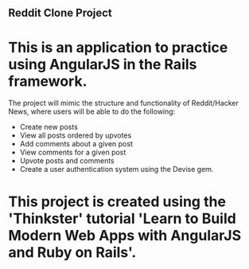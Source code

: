 ## Reddit Clone Project

# This is an application to practice using AngularJS in the Rails framework.
The project will mimic the structure and functionality of Reddit/Hacker News, where users will be able to do the following:

  * Create new posts
  * View all posts ordered by upvotes
  * Add comments about a given post
  * View comments for a given post
  * Upvote posts and comments
  * Create a user authentication system using the Devise gem.

 # This project is created using the 'Thinkster' tutorial 'Learn to Build Modern Web Apps with AngularJS and Ruby on Rails'.
